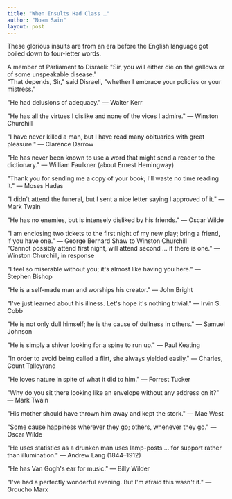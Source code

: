 ```yaml
---
title: "When Insults Had Class …"
author: "Noam Sain"
layout: post
---
```


These glorious insults are from an era before the English language got boiled down to four-letter words.

A member of Parliament to Disraeli: "Sir, you will either die on the gallows or of some unspeakable disease."  
"That depends, Sir," said Disraeli, "whether I embrace your policies or your mistress."

"He had delusions of adequacy." — Walter Kerr

"He has all the virtues I dislike and none of the vices I admire." — Winston Churchill

"I have never killed a man, but I have read many obituaries with great pleasure." — Clarence Darrow

"He has never been known to use a word that might send a reader to the dictionary." — William Faulkner (about Ernest Hemingway)

"Thank you for sending me a copy of your book; I'll waste no time reading it." — Moses Hadas

"I didn't attend the funeral, but I sent a nice letter saying I approved of it." — Mark Twain

"He has no enemies, but is intensely disliked by his friends." — Oscar Wilde

"I am enclosing two tickets to the first night of my new play; bring a friend, if you have one." — George Bernard Shaw to Winston Churchill  
"Cannot possibly attend first night, will attend second … if there is one." — Winston Churchill, in response

"I feel so miserable without you; it's almost like having you here." — Stephen Bishop

"He is a self-made man and worships his creator." — John Bright

"I've just learned about his illness. Let's hope it's nothing trivial." — Irvin S. Cobb

"He is not only dull himself; he is the cause of dullness in others." — Samuel Johnson

"He is simply a shiver looking for a spine to run up." — Paul Keating

"In order to avoid being called a flirt, she always yielded easily." — Charles, Count Talleyrand

"He loves nature in spite of what it did to him." — Forrest Tucker

"Why do you sit there looking like an envelope without any address on it?" — Mark Twain

"His mother should have thrown him away and kept the stork." — Mae West

"Some cause happiness wherever they go; others, whenever they go." — Oscar Wilde

"He uses statistics as a drunken man uses lamp-posts … for support rather than illumination." — Andrew Lang (1844–1912)

"He has Van Gogh's ear for music." — Billy Wilder

"I've had a perfectly wonderful evening. But I'm afraid this wasn't it." — Groucho Marx